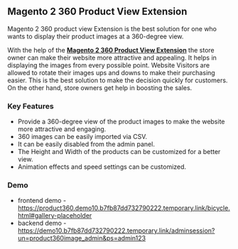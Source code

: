 <body>
	<main>
		<div class="content-wrapper">
			<div class="content-inner">
				<h2>Magento 2 360 Product View Extension</h2>
        <p>Magento 2 360 product view Extension is the best solution for one who wants to display their product images at a 360-degree view.</p>
				<p>With the help of the <strong><a href="https://www.mageants.com/360-product-images-extension-for-magento-2.html">Magento 2 360 Product View Extension</a></strong> the store owner can make their website more attractive and appealing. It helps in displaying the images from every possible point. Website Visitors are allowed to rotate their images ups and downs to make their purchasing easier. This is the best solution to make the decision quickly for customers. On the other hand, store owners get help in boosting the sales.</p>
				<div class="features-wrapper">
					<h3>Key Features</h3>
					<ul>
						<li>Provide a 360-degree view of the product images to make the website more attractive and engaging.</li>
						<li>360 images can be easily imported via CSV.</li>
						<li>It can be easily disabled from the admin panel.</li>
						<li>The Height and Width of the products can be customized for a better view.</li>
						<li>Animation effects and speed settings can be customized.</li>
					</ul>
				</div>
				<div class="more-features">
					<h3>Demo</h3>
					<ul>
						<li>frontend demo - <a href="https://product360.demo10.b7fb87dd732790222.temporary.link/bicycle.html#gallery-placeholder">https://product360.demo10.b7fb87dd732790222.temporary.link/bicycle.html#gallery-placeholder</a></li>
						<li>backend demo - <a href="https://demo10.b7fb87dd732790222.temporary.link/adminsession?un=product360image_admin&ps=admin123">https://demo10.b7fb87dd732790222.temporary.link/adminsession?un=product360image_admin&ps=admin123</a></li>
					</ul>
				</div>
			</div>
		</div>
	</main>
</body>

